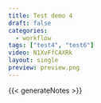 ```yaml
---
title: Test demo 4
draft: false
categories:
  - workflow
tags: ["test4", "test6"]
video: N1XvFfCAXRk
layout: single
preview: preview.png
---
```


{{< generateNotes >}}
